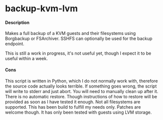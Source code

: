 # backup-kvm-lvm
#### Description
Makes a full backup of a KVM guests and their filesystems using Borgbackup or FSArchiver. SSHFS can optionally be used for the backup endpoint.

This is still a work in progress, it's not useful yet, though I expect it to be useful within a week.

#### Cons
This script is written in Python, which I do not normally work with, therefore the source code actually looks terrible.
If something goes wrong, the script will write to stderr and just abort. You will need to manually clean up after it.
There is no automatic restore. Though instructions of how to restore will be provided as soon as I have tested it enough.
Not all filesystems are supported. This has been build to fulfill my needs only. Patches are welcome though.
It has only been tested with guests using LVM storage.
